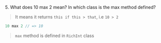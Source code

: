 5. What does 10 max 2 mean? In which class is the max method defined?

> It means it returns `this if this > that`, i.e `10 > 2`

```scala
 10 max 2 // => 10
```

> `max` method is defined in `RichInt` class
